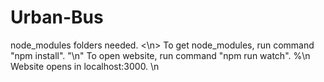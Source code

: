 # Urban-Bus

node_modules folders needed. <\n>
To get node_modules, run command "npm install". "\n"
To open website, run command "npm run watch". %\n
Website opens in localhost:3000. \n
